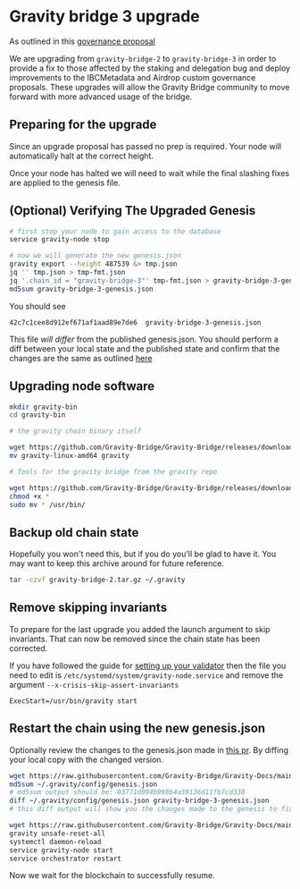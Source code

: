 # Gravity bridge 3 upgrade

As outlined in this [governance proposal](https://www.mintscan.io/gravity-bridge/proposals/6)

We are upgrading from `gravity-bridge-2` to `gravity-bridge-3` in order to provide a fix to those affected by the staking and delegation bug and deploy improvements to the IBCMetadata and Airdrop custom governance proposals. These upgrades will allow the Gravity Bridge community to move forward with more advanced usage of the bridge.

## Preparing for the upgrade

Since an upgrade proposal has passed no prep is required. Your node will automatically halt at the correct height.

Once your node has halted we will need to wait while the final slashing fixes are applied to the genesis file.

## (Optional) Verifying The Upgraded Genesis

```bash
# first stop your node to gain access to the database
service gravity-node stop

# now we will generate the new genesis.json
gravity export --height 487539 &> tmp.json
jq '' tmp.json > tmp-fmt.json
jq '.chain_id = "gravity-bridge-3"' tmp-fmt.json > gravity-bridge-3-genesis.json
md5sum gravity-bridge-3-genesis.json
```

You should see

```text
42c7c1cee8d912ef671af1aad89e7de6  gravity-bridge-3-genesis.json
```

This file *will differ* from the published genesis.json. You should perform a diff between your local state and the published state and confirm that the changes are the same as outlined [here](https://github.com/Gravity-Bridge/Gravity-Bridge/pull/20)

## Upgrading node software

```bash
mkdir gravity-bin
cd gravity-bin

# the gravity chain binary itself

wget https://github.com/Gravity-Bridge/Gravity-Bridge/releases/download/v1.4.0/gravity-linux-amd64
mv gravity-linux-amd64 gravity

# Tools for the gravity bridge from the gravity repo

wget https://github.com/Gravity-Bridge/Gravity-Bridge/releases/download/v1.4.0/gbt
chmod +x *
sudo mv * /usr/bin/
```

## Backup old chain state

Hopefully you won't need this, but if you do you'll be glad to have it. You may want to keep this archive around for future reference.

```bash
tar -czvf gravity-bridge-2.tar.gz ~/.gravity
```

## Remove skipping invariants

To prepare for the last upgrade you added the launch argument to skip invariants. That can now be removed since the chain state has been corrected.

If you have followed the guide for [setting up your validator](/docs/setting-up-a-validator.md) then the file you need to edit is `/etc/systemd/system/gravity-node.service` and remove the argument `--x-crisis-skip-assert-invariants`

```text
ExecStart=/usr/bin/gravity start
```

## Restart the chain using the new genesis.json

Optionally review the changes to the genesis.json made in [this pr](https://github.com/Gravity-Bridge/Gravity-Docs/pull/306). By diffing your local copy with the changed version.

```bash
wget https://raw.githubusercontent.com/Gravity-Bridge/Gravity-Docs/main/genesis.json -O ~/.gravity/config/genesis.json
md5sum ~/.gravity/config/genesis.json
# md5sum output should be: 03771d094b998b4a39136d11fb7cd338
diff ~/.gravity/config/genesis.json gravity-bridge-3-genesis.json
# this diff output will show you the changes made to the genesis to fix the problem
```

```bash
wget https://raw.githubusercontent.com/Gravity-Bridge/Gravity-Docs/main/genesis.json -O ~/.gravity/config/genesis.json
gravity unsafe-reset-all
systemctl daemon-reload
service gravity-node start
service orchestrator restart
```

Now we wait for the blockchain to successfully resume.
